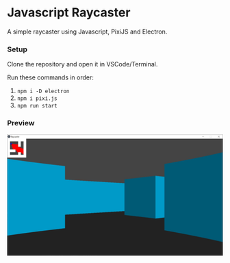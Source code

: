 # Javascript Raycaster

A simple raycaster using Javascript, PixiJS and Electron.

### Setup

Clone the repository and open it in VSCode/Terminal.

Run these commands in order:

1. `npm i -D electron`
2. `npm i pixi.js`
3. `npm run start`

### Preview

![Preview](https://github.com/cheezos/raycaster-js/blob/main/preview.jpg)
